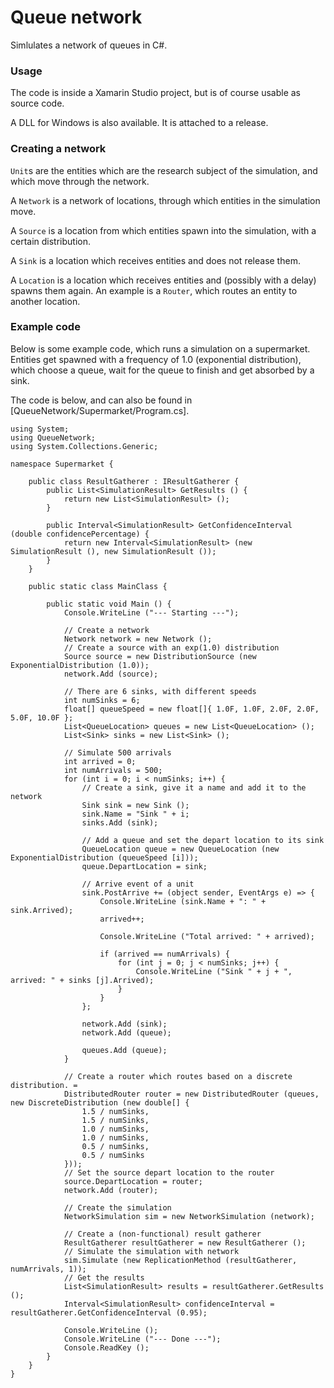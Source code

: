 # Queue network

Simlulates a network of queues in C#.

### Usage

The code is inside a Xamarin Studio project, but is of course usable as source code.

A DLL for Windows is also available. It is attached to a release.

### Creating a network

`Unit`s are the entities which are the research subject of the simulation, and which move through the network.

A `Network` is a network of locations, through which entities in the simulation move.

A `Source` is a location from which entities spawn into the simulation, with a certain distribution.

A `Sink` is a location which receives entities and does not release them.

A `Location` is a location which receives entities and (possibly with a delay) spawns them again. An example is a `Router`,
which routes an entity to another location.

### Example code

Below is some example code, which runs a simulation on a supermarket. Entities get spawned with a
frequency of 1.0 (exponential distribution), which choose a queue, wait for the queue to finish and get absorbed by a
sink.

The code is below, and can also be found in [QueueNetwork/Supermarket/Program.cs].
```
using System;
using QueueNetwork;
using System.Collections.Generic;

namespace Supermarket {

	public class ResultGatherer : IResultGatherer {
		public List<SimulationResult> GetResults () {
			return new List<SimulationResult> ();
		}

		public Interval<SimulationResult> GetConfidenceInterval (double confidencePercentage) {
			return new Interval<SimulationResult> (new SimulationResult (), new SimulationResult ());
		}
	}

	public static class MainClass {

		public static void Main () {
			Console.WriteLine ("--- Starting ---");

			// Create a network
			Network network = new Network ();
			// Create a source with an exp(1.0) distribution
			Source source = new DistributionSource (new ExponentialDistribution (1.0));
			network.Add (source);

			// There are 6 sinks, with different speeds
			int numSinks = 6;
			float[] queueSpeed = new float[]{ 1.0F, 1.0F, 2.0F, 2.0F, 5.0F, 10.0F };
			List<QueueLocation> queues = new List<QueueLocation> ();
			List<Sink> sinks = new List<Sink> ();

			// Simulate 500 arrivals
			int arrived = 0;
			int numArrivals = 500;
			for (int i = 0; i < numSinks; i++) {
				// Create a sink, give it a name and add it to the network
				Sink sink = new Sink ();
				sink.Name = "Sink " + i;
				sinks.Add (sink);

				// Add a queue and set the depart location to its sink
				QueueLocation queue = new QueueLocation (new ExponentialDistribution (queueSpeed [i]));
				queue.DepartLocation = sink;

				// Arrive event of a unit
				sink.PostArrive += (object sender, EventArgs e) => {
					Console.WriteLine (sink.Name + ": " + sink.Arrived);
					arrived++;

					Console.WriteLine ("Total arrived: " + arrived);

					if (arrived == numArrivals) {
						for (int j = 0; j < numSinks; j++) {
							Console.WriteLine ("Sink " + j + ", arrived: " + sinks [j].Arrived);
						}
					}
				};

				network.Add (sink);
				network.Add (queue);

				queues.Add (queue);
			}

			// Create a router which routes based on a discrete distribution. =
			DistributedRouter router = new DistributedRouter (queues, new DiscreteDistribution (new double[] {
				1.5 / numSinks,
				1.5 / numSinks,
				1.0 / numSinks,
				1.0 / numSinks,
				0.5 / numSinks,
				0.5 / numSinks
			}));
			// Set the source depart location to the router
			source.DepartLocation = router;
			network.Add (router);

			// Create the simulation
			NetworkSimulation sim = new NetworkSimulation (network);

			// Create a (non-functional) result gatherer
			ResultGatherer resultGatherer = new ResultGatherer ();
			// Simulate the simulation with network
			sim.Simulate (new ReplicationMethod (resultGatherer, numArrivals, 1));
			// Get the results
			List<SimulationResult> results = resultGatherer.GetResults ();
			Interval<SimulationResult> confidenceInterval = resultGatherer.GetConfidenceInterval (0.95);

			Console.WriteLine ();
			Console.WriteLine ("--- Done ---");
			Console.ReadKey ();
		}
	}
}

```
